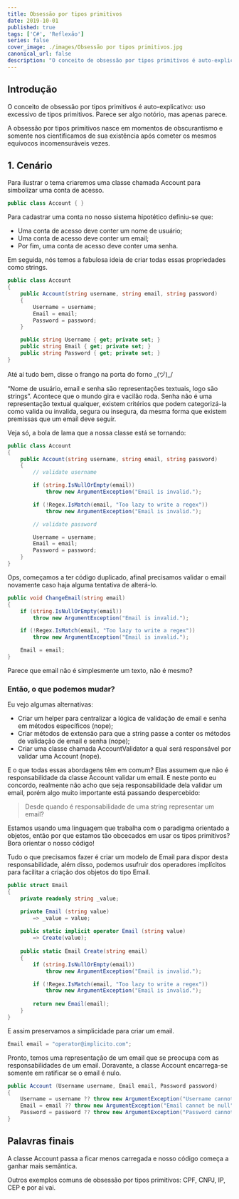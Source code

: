 ```yaml
---
title: Obsessão por tipos primitivos
date: 2019-10-01
published: true
tags: ['C#', 'Reflexão']
series: false
cover_image: ./images/Obsessão por tipos primitivos.jpg
canonical_url: false
description: "O conceito de obsessão por tipos primitivos é auto-explicativo: uso excessivo de tipos primitivos. Parece ser algo notório, mas apenas parece."
---
```


## Introdução

O conceito de obsessão por tipos primitivos é auto-explicativo: uso excessivo de tipos primitivos. Parece ser algo notório, mas apenas parece. 

A obsessão por tipos primitivos nasce em momentos de obscurantismo e somente nos cientificamos de sua existência após cometer os mesmos equívocos incomensuráveis vezes.

## 1. Cenário

Para ilustrar o tema criaremos uma classe chamada Account para simbolizar uma conta de acesso.

```csharp
public class Account { }
```

Para cadastrar uma conta no nosso sistema hipotético definiu-se que:

- Uma conta de acesso deve conter um nome de usuário;
- Uma conta de acesso deve conter um email;
- Por fim, uma conta de acesso deve conter uma senha.

Em seguida, nós temos a fabulosa ideia de criar todas essas propriedades como strings.

```csharp
public class Account 
{ 
    public Account(string username, string email, string password)
    {
        Username = username;
        Email = email;
        Password = password;
    }

    public string Username { get; private set; }
    public string Email { get; private set; }
    public string Password { get; private set; }
}
```

Até aí tudo bem, disse o frango na porta do forno \_(ヅ)_/

“Nome de usuário, email e senha são representações textuais, logo são strings”. Acontece que o mundo gira e vacilão roda. Senha não é uma representação textual qualquer, existem critérios que podem categorizá-la como valida ou invalida, segura ou insegura, da mesma forma que existem premissas que um email deve seguir.

Veja só, a bola de lama que a nossa classe está se tornando:

```csharp
public class Account 
{ 
    public Account(string username, string email, string password)
    {
        // validate username

        if (string.IsNullOrEmpty(email))
            throw new ArgumentException("Email is invalid.");

        if (!Regex.IsMatch(email, "Too lazy to write a regex"))
            throw new ArgumentException("Email is invalid.");

        // validate password

        Username = username;
        Email = email;
        Password = password;
    }
}
```

Ops, começamos a ter código duplicado, afinal precisamos validar o email novamente caso haja alguma tentativa de alterá-lo.

```csharp
public void ChangeEmail(string email)
{
    if (string.IsNullOrEmpty(email))
        throw new ArgumentException("Email is invalid.");

    if (!Regex.IsMatch(email, "Too lazy to write a regex"))
        throw new ArgumentException("Email is invalid.");

    Email = email;
}
```

Parece que email não é simplesmente um texto, não é mesmo? 

### Então, o que podemos mudar? 

Eu vejo algumas alternativas:

- Criar um helper para centralizar a lógica de validação de email e senha em métodos específicos (nope);
- Criar métodos de extensão para que a string passe a conter os métodos de validação de email e senha (nope);
- Criar uma classe chamada AccountValidator a qual será responsável por validar uma Account (nope).

E o que todas essas abordagens têm em comum? Elas assumem que não é responsabilidade da classe Account validar um email. E neste ponto eu concordo, realmente não acho que seja responsabilidade dela validar um email, porém algo muito importante está passando despercebido: 

> Desde quando é responsabilidade de uma string representar um email?

Estamos usando uma linguagem que trabalha com o paradigma orientado a objetos, então por que estamos tão obcecados em usar os tipos primitivos? Bora orientar o nosso código! 

Tudo o que precisamos fazer é criar um modelo de Email para dispor desta responsabilidade, além disso, podemos usufruir dos operadores implícitos para facilitar a criação dos objetos do tipo Email.

```csharp
public struct Email 
{
    private readonly string _value;

    private Email (string value)
        => _value = value;
    
    public static implicit operator Email (string value)
        => Create(value);
    
    public static Email Create(string email)
    {
        if (string.IsNullOrEmpty(email))
            throw new ArgumentException("Email is invalid.");

        if (!Regex.IsMatch(email, "Too lazy to write a regex"))
            throw new ArgumentException("Email is invalid.");
        
        return new Email(email);
    }
}
```

E assim preservamos a simplicidade para criar um email.

```csharp
Email email = "operator@implicito.com";
```

Pronto, temos uma representação de um email que se preocupa com as responsabilidades de um email. Doravante, a classe Account encarrega-se somente em ratificar se o email é nulo.

```csharp
public Account (Username username, Email email, Password password)
{   
    Username = username ?? throw new ArgumentException("Username cannot be null");
    Email = email ?? throw new ArgumentException("Email cannot be null");
    Password = password ?? throw new ArgumentException("Password cannot be null");
}
```

## Palavras finais

A classe Account passa a ficar menos carregada e nosso código começa a ganhar mais semântica.

Outros exemplos comuns de obsessão por tipos primitivos: CPF, CNPJ, IP, CEP e por ai vai.